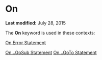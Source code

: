 
# On <keyword>

 **Last modified:** July 28, 2015

The  **On** keyword is used in these contexts:

 [On Error Statement](5f723da4-34bd-0a29-11b6-f6986d701570.md)

 [On...GoSub Statement](9c182e3e-55ba-0d0e-b66c-6ae00189fec5.md)
 [On...GoTo Statement](9c182e3e-55ba-0d0e-b66c-6ae00189fec5.md)
